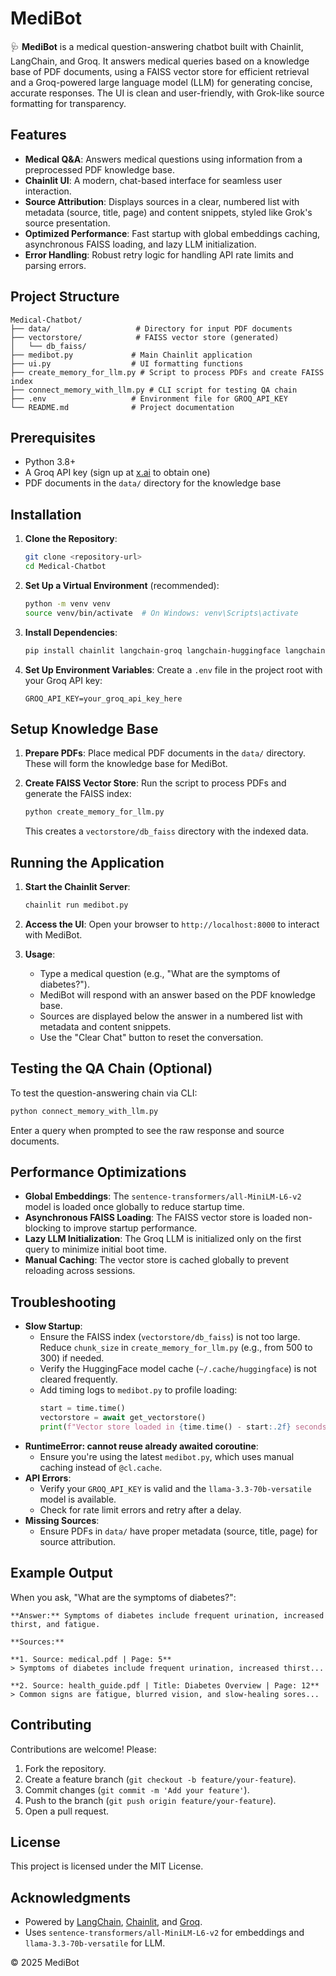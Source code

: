 # MediBot

🩺 **MediBot** is a medical question-answering chatbot built with Chainlit, LangChain, and Groq. It answers medical queries based on a knowledge base of PDF documents, using a FAISS vector store for efficient retrieval and a Groq-powered large language model (LLM) for generating concise, accurate responses. The UI is clean and user-friendly, with Grok-like source formatting for transparency.

## Features
- **Medical Q&A**: Answers medical questions using information from a preprocessed PDF knowledge base.
- **Chainlit UI**: A modern, chat-based interface for seamless user interaction.
- **Source Attribution**: Displays sources in a clear, numbered list with metadata (source, title, page) and content snippets, styled like Grok's source presentation.
- **Optimized Performance**: Fast startup with global embeddings caching, asynchronous FAISS loading, and lazy LLM initialization.
- **Error Handling**: Robust retry logic for handling API rate limits and parsing errors.

## Project Structure
```
Medical-Chatbot/
├── data/                   # Directory for input PDF documents
├── vectorstore/            # FAISS vector store (generated)
│   └── db_faiss/
├── medibot.py             # Main Chainlit application
├── ui.py                  # UI formatting functions
├── create_memory_for_llm.py # Script to process PDFs and create FAISS index
├── connect_memory_with_llm.py # CLI script for testing QA chain
├── .env                   # Environment file for GROQ_API_KEY
└── README.md              # Project documentation
```

## Prerequisites
- Python 3.8+
- A Groq API key (sign up at [x.ai](https://x.ai/api) to obtain one)
- PDF documents in the `data/` directory for the knowledge base

## Installation
1. **Clone the Repository**:
   ```bash
   git clone <repository-url>
   cd Medical-Chatbot
   ```

2. **Set Up a Virtual Environment** (recommended):
   ```bash
   python -m venv venv
   source venv/bin/activate  # On Windows: venv\Scripts\activate
   ```

3. **Install Dependencies**:
   ```bash
   pip install chainlit langchain-groq langchain-huggingface langchain-community python-dotenv faiss-cpu
   ```

4. **Set Up Environment Variables**:
   Create a `.env` file in the project root with your Groq API key:
   ```env
   GROQ_API_KEY=your_groq_api_key_here
   ```

## Setup Knowledge Base
1. **Prepare PDFs**:
   Place medical PDF documents in the `data/` directory. These will form the knowledge base for MediBot.

2. **Create FAISS Vector Store**:
   Run the script to process PDFs and generate the FAISS index:
   ```bash
   python create_memory_for_llm.py
   ```
   This creates a `vectorstore/db_faiss` directory with the indexed data.

## Running the Application
1. **Start the Chainlit Server**:
   ```bash
   chainlit run medibot.py
   ```
2. **Access the UI**:
   Open your browser to `http://localhost:8000` to interact with MediBot.

3. **Usage**:
   - Type a medical question (e.g., "What are the symptoms of diabetes?").
   - MediBot will respond with an answer based on the PDF knowledge base.
   - Sources are displayed below the answer in a numbered list with metadata and content snippets.
   - Use the "Clear Chat" button to reset the conversation.

## Testing the QA Chain (Optional)
To test the question-answering chain via CLI:
```bash
python connect_memory_with_llm.py
```
Enter a query when prompted to see the raw response and source documents.

## Performance Optimizations
- **Global Embeddings**: The `sentence-transformers/all-MiniLM-L6-v2` model is loaded once globally to reduce startup time.
- **Asynchronous FAISS Loading**: The FAISS vector store is loaded non-blocking to improve startup performance.
- **Lazy LLM Initialization**: The Groq LLM is initialized only on the first query to minimize initial boot time.
- **Manual Caching**: The vector store is cached globally to prevent reloading across sessions.

## Troubleshooting
- **Slow Startup**:
  - Ensure the FAISS index (`vectorstore/db_faiss`) is not too large. Reduce `chunk_size` in `create_memory_for_llm.py` (e.g., from 500 to 300) if needed.
  - Verify the HuggingFace model cache (`~/.cache/huggingface`) is not cleared frequently.
  - Add timing logs to `medibot.py` to profile loading:
    ```python
    start = time.time()
    vectorstore = await get_vectorstore()
    print(f"Vector store loaded in {time.time() - start:.2f} seconds")
    ```
- **RuntimeError: cannot reuse already awaited coroutine**:
  - Ensure you're using the latest `medibot.py`, which uses manual caching instead of `@cl.cache`.
- **API Errors**:
  - Verify your `GROQ_API_KEY` is valid and the `llama-3.3-70b-versatile` model is available.
  - Check for rate limit errors and retry after a delay.
- **Missing Sources**:
  - Ensure PDFs in `data/` have proper metadata (source, title, page) for source attribution.

## Example Output
When you ask, "What are the symptoms of diabetes?":
```
**Answer:** Symptoms of diabetes include frequent urination, increased thirst, and fatigue.

**Sources:**

**1. Source: medical.pdf | Page: 5**
> Symptoms of diabetes include frequent urination, increased thirst...

**2. Source: health_guide.pdf | Title: Diabetes Overview | Page: 12**
> Common signs are fatigue, blurred vision, and slow-healing sores...
```

## Contributing
Contributions are welcome! Please:
1. Fork the repository.
2. Create a feature branch (`git checkout -b feature/your-feature`).
3. Commit changes (`git commit -m 'Add your feature'`).
4. Push to the branch (`git push origin feature/your-feature`).
5. Open a pull request.

## License
This project is licensed under the MIT License.

## Acknowledgments
- Powered by [LangChain](https://langchain.com), [Chainlit](https://chainlit.io), and [Groq](https://x.ai).
- Uses `sentence-transformers/all-MiniLM-L6-v2` for embeddings and `llama-3.3-70b-versatile` for LLM.


© 2025 MediBot
